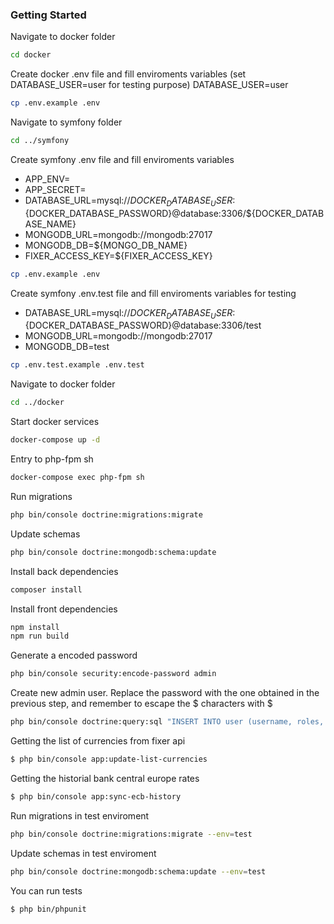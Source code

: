 ### Getting Started

Navigate to docker folder
```bash
cd docker
```

Create docker .env file and fill enviroments variables (set DATABASE_USER=user for testing purpose)
DATABASE_USER=user
```bash
cp .env.example .env
```

Navigate to symfony folder
```bash
cd ../symfony
```

Create symfony .env file and fill enviroments variables
- APP_ENV=
- APP_SECRET=
- DATABASE_URL=mysql://${DOCKER_DATABASE_USER}:${DOCKER_DATABASE_PASSWORD}@database:3306/${DOCKER_DATABASE_NAME}
- MONGODB_URL=mongodb://mongodb:27017
- MONGODB_DB=${MONGO_DB_NAME}
- FIXER_ACCESS_KEY=${FIXER_ACCESS_KEY}

```bash
cp .env.example .env
```

Create symfony .env.test file and fill enviroments variables for testing
- DATABASE_URL=mysql://${DOCKER_DATABASE_USER}:${DOCKER_DATABASE_PASSWORD}@database:3306/test
- MONGODB_URL=mongodb://mongodb:27017
- MONGODB_DB=test

```bash
cp .env.test.example .env.test
```

Navigate to docker folder
```bash
cd ../docker
```

Start docker services
```bash
docker-compose up -d 
```

Entry to php-fpm sh
```bash
docker-compose exec php-fpm sh
```

Run migrations
```bash
php bin/console doctrine:migrations:migrate
```

Update schemas 
```bash
php bin/console doctrine:mongodb:schema:update
```

Install back dependencies 
```bash
composer install
```

Install front dependencies 
```bash
npm install
npm run build
```

Generate a encoded password
```bash
php bin/console security:encode-password admin
```

Create new admin user. Replace the password with the one obtained in the previous step, and remember to escape the $ characters with \$
```bash
php bin/console doctrine:query:sql "INSERT INTO user (username, roles, password) VALUES ('admin', '[\"ROLE_ADMIN\"]', '$ENCODE_PASSWORD');"
```

Getting the list of currencies from fixer api
```bash
$ php bin/console app:update-list-currencies
```

Getting the historial bank central europe rates
```bash
$ php bin/console app:sync-ecb-history
```

Run migrations in test enviroment
```bash
php bin/console doctrine:migrations:migrate --env=test
```

Update schemas in test enviroment
```bash
php bin/console doctrine:mongodb:schema:update --env=test
```

You can run tests
```bash
$ php bin/phpunit
```
